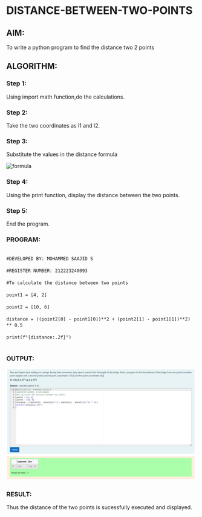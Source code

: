 # DISTANCE-BETWEEN-TWO-POINTS

## AIM:
To write a python program to find the distance two 2 points
## ALGORITHM:
### Step 1: 

Using import math function,do the calculations.

### Step 2: 

Take the two coordinates as l1 and l2.

### Step 3: 

Substitute the values in the distance formula

![formula](/formula.JPG)

### Step 4: 

Using the print function, display the distance between the two points.

### Step 5: 

End the program.

### PROGRAM:

```

#DEVELOPED BY: MOHAMMED SAAJID S

#REGISTER NUMBER: 212223240093

#To calculate the distance between two points

point1 = [4, 2]

point2 = [10, 6]

distance = ((point2[0] - point1[0])**2 + (point2[1] - point1[1])**2) ** 0.5

print(f"{distance:.2f}")


```
  


### OUTPUT:


![error](pythonexp3.png)


### RESULT:

Thus the distance of the two points is sucessfully executed and displayed.
